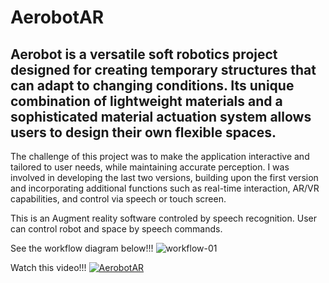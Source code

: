 ﻿# AerobotAR

## Aerobot is a versatile soft robotics project designed for creating temporary structures that can adapt to changing conditions. Its unique combination of lightweight materials and a sophisticated material actuation system allows users to design their own flexible spaces.

The challenge of this project was to make the application interactive and tailored to user needs, while maintaining accurate perception. I was involved in developing the last two versions, building upon the first version and incorporating additional functions such as real-time interaction, AR/VR capabilities, and control via speech or touch screen.

This is an Augment reality software controled by speech recognition. User can control robot and space by speech commands.

See the workflow diagram below!!!
![workflow-01](https://github.com/Nannoi/AerobotAR/assets/126888189/b8f1e32c-532b-4fd7-b9fd-5ca0dd04faa7)

Watch this video!!!
[![AerobotAR](https://img.youtube.com/vi/nnbhwC07Bl4/0.jpg)](https://youtu.be/nnbhwC07Bl4)

